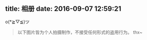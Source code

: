 title: 相册
date: 2016-09-07 12:59:21
---
o(*≧▽≦)ツ

> 以下图片皆为个人拍摄制作，不接受任何形式的盗用行为。
  thx~

<div id="mainGallery" class="ZZZeroPhoto" style="overflow:hidden;">
	
</div>
